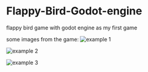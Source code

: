 # Flappy-Bird-Godot-engine
flappy bird game with godot engine as my first game

some images from the game:
![example 1](https://github.com/Mohammad142/Flappy-Bird-Godot-engine/blob/master/example%20images/Flappy%20Bird%201.png)

![example 2](https://github.com/Mohammad142/Flappy-Bird-Godot-engine/blob/master/example%20images/Flappy%20Bird%202.png)

![example 3](https://github.com/Mohammad142/Flappy-Bird-Godot-engine/blob/master/example%20images/Flappy%20Bird%203.png)
